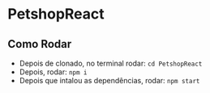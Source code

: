 # PetshopReact

## Como Rodar

-   Depois de clonado, no terminal rodar: `cd PetshopReact`
-   Depois, rodar: `npm i`
-   Depois que intalou as dependências, rodar: `npm start`
